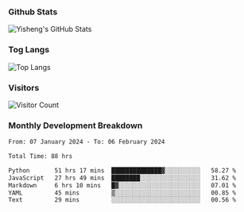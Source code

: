 ### Github Stats
![Yisheng's GitHub Stats](https://github-readme-stats-9qabuvhk1-gongyisheng.vercel.app/api?username=gongyisheng&count_private=true&show_icons=true)
### Tog Langs
![Top Langs](https://github-readme-stats-9qabuvhk1-gongyisheng.vercel.app/api/top-langs/?username=gongyisheng&layout=compact)
### Visitors
![Visitor Count](https://profile-counter.glitch.me/gongyisheng/count.svg)
### Monthly Development Breakdown
<!--START_SECTION:waka-->

```txt
From: 07 January 2024 - To: 06 February 2024

Total Time: 88 hrs

Python       51 hrs 17 mins  ██████████████▓░░░░░░░░░░   58.27 %
JavaScript   27 hrs 49 mins  ████████░░░░░░░░░░░░░░░░░   31.62 %
Markdown     6 hrs 10 mins   █▓░░░░░░░░░░░░░░░░░░░░░░░   07.01 %
YAML         45 mins         ▒░░░░░░░░░░░░░░░░░░░░░░░░   00.85 %
Text         29 mins         ░░░░░░░░░░░░░░░░░░░░░░░░░   00.56 %
```

<!--END_SECTION:waka-->
